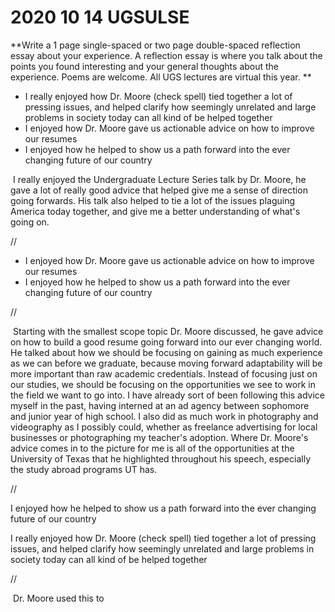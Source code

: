 # 2020 10 14 UGSULSE

**Write a 1 page single-spaced or two page double-spaced reflection essay  about your experience. A reflection essay is where you talk about the  points you found interesting and your general thoughts about the  experience. Poems are welcome.  All UGS lectures are virtual this year. **

- I really enjoyed how Dr. Moore (check spell) tied together a lot of pressing issues, and helped clarify how seemingly unrelated and large problems in society today can all kind of be helped together
- I enjoyed how Dr. Moore gave us actionable advice on how to improve our resumes
- I enjoyed how he helped to show us a path forward into the ever changing future of our country





​	I really enjoyed the Undergraduate Lecture Series talk by Dr. Moore, he gave a lot of really good advice that helped give me a sense of direction going forwards. His talk also helped to tie a lot of the issues plaguing America today together, and give me a better understanding of what's going on.

//

- I enjoyed how Dr. Moore gave us actionable advice on how to improve our resumes
- I enjoyed how he helped to show us a path forward into the ever changing future of our country



//

​	Starting with the smallest scope topic Dr. Moore discussed, he gave advice on how to build a good resume going forward into our ever changing world. He talked about how we should be focusing on gaining as much experience as we can before we graduate, because moving forward adaptability will be more important than raw academic credentials. Instead of focusing just on our studies, we should be focusing on the opportunities we see to work in the field we want to go into. I have already sort of been following this advice myself in the past, having interned at an ad agency between sophomore and junior year of high school. I also did as much work in photography and videography as I possibly could, whether as freelance advertising for local businesses or photographing my teacher's adoption. Where Dr. Moore's advice comes in to the picture for me is all of the opportunities at the University of Texas that he highlighted throughout his speech, especially the study abroad programs UT has. 

//

I enjoyed how he helped to show us a path forward into the ever changing future of our country

I really enjoyed how Dr. Moore (check spell) tied together a lot of pressing issues, and helped clarify how seemingly unrelated and large problems in society today can all kind of be helped together

//

​	Dr. Moore used this to